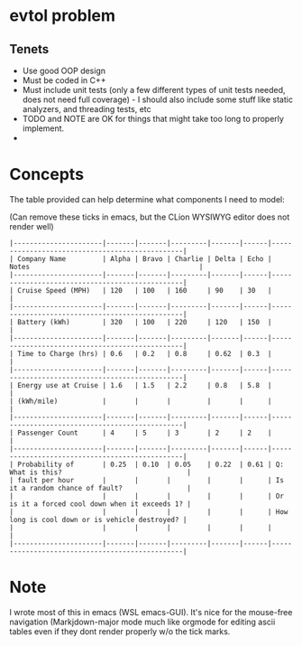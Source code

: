 # evtol problem


## Tenets
- Use good OOP design
- Must be coded in C++
- Must include unit tests (only a few different types of unit tests needed, does not need full coverage) - I should also include some stuff like static analyzers, and threading tests, etc
- TODO and NOTE are OK for things that might take too long to properly implement.
-



# Concepts

The table provided can help determine what components I need to model:

(Can remove these ticks in emacs, but the CLion WYSIWYG editor does not render well)
```
|----------------------|-------|-------|---------|-------|------|------------------------------------------------|
| Company Name         | Alpha | Bravo | Charlie | Delta | Echo | Notes                                          |
|----------------------|-------|-------|---------|-------|------|------------------------------------------------|
| Cruise Speed (MPH)   | 120   | 100   | 160     | 90    | 30   |                                                |
|----------------------|-------|-------|---------|-------|------|------------------------------------------------|
| Battery (kWh)        | 320   | 100   | 220     | 120   | 150  |                                                |
|----------------------|-------|-------|---------|-------|------|------------------------------------------------|
| Time to Charge (hrs) | 0.6   | 0.2   | 0.8     | 0.62  | 0.3  |                                                |
|----------------------|-------|-------|---------|-------|------|------------------------------------------------|
| Energy use at Cruise | 1.6   | 1.5   | 2.2     | 0.8   | 5.8  |                                                |
| (kWh/mile)           |       |       |         |       |      |                                                |
|----------------------|-------|-------|---------|-------|------|------------------------------------------------|
| Passenger Count      | 4     | 5     | 3       | 2     | 2    |                                                |
|----------------------|-------|-------|---------|-------|------|------------------------------------------------|
| Probability of       | 0.25  | 0.10  | 0.05    | 0.22  | 0.61 | Q: What is this?                               |
| fault per hour       |       |       |         |       |      | Is it a random chance of fault?                |
|                      |       |       |         |       |      | Or is it a forced cool down when it exceeds 1? |
|                      |       |       |         |       |      | How long is cool down or is vehicle destroyed? |
|                      |       |       |         |       |      |                                                |
|----------------------|-------|-------|---------|-------|------|------------------------------------------------|
```



# Note
I wrote most of this in emacs (WSL emacs-GUI). It's nice for the mouse-free navigation (Markjdown-major mode much like
orgmode for editing ascii tables even if they dont render properly w/o the tick marks.
